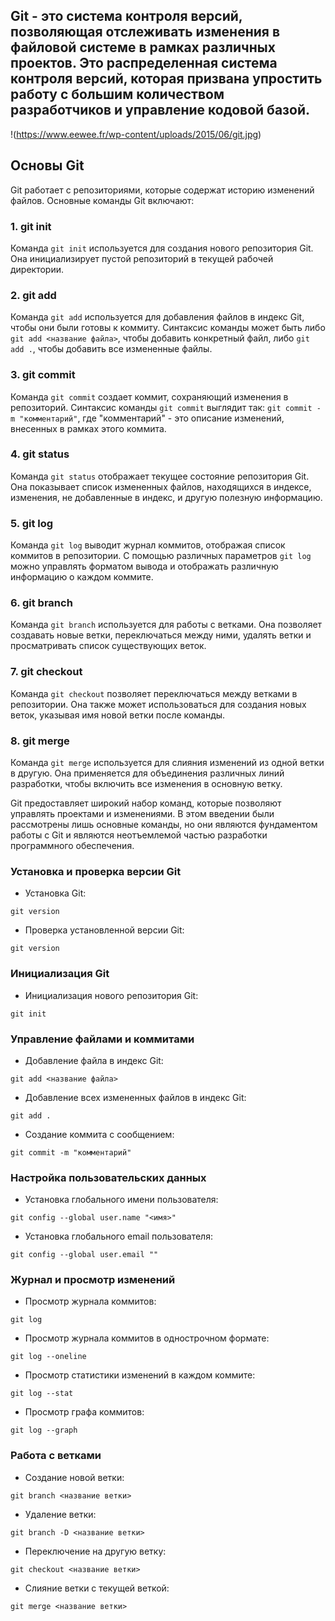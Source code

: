 ## Git - это система контроля версий, позволяющая отслеживать изменения в файловой системе в рамках различных проектов. Это распределенная система контроля версий, которая призвана упростить работу с большим количеством разработчиков и управление кодовой базой.

!(https://www.eewee.fr/wp-content/uploads/2015/06/git.jpg)

## Основы Git

Git работает с репозиториями, которые содержат историю изменений файлов. Основные команды Git включают:

### 1. git init

Команда `git init` используется для создания нового репозитория Git. Она инициализирует пустой репозиторий в текущей рабочей директории.

### 2. git add

Команда `git add` используется для добавления файлов в индекс Git, чтобы они были готовы к коммиту. Синтаксис команды может быть либо `git add <название файла>`, чтобы добавить конкретный файл, либо `git add .`, чтобы добавить все измененные файлы.

### 3. git commit

Команда `git commit` создает коммит, сохраняющий изменения в репозиторий. Синтаксис команды `git commit` выглядит так: `git commit -m "комментарий"`, где "комментарий" - это описание изменений, внесенных в рамках этого коммита.

### 4. git status

Команда `git status` отображает текущее состояние репозитория Git. Она показывает список измененных файлов, находящихся в индексе, изменения, не добавленные в индекс, и другую полезную информацию.

### 5. git log

Команда `git log` выводит журнал коммитов, отображая список коммитов в репозитории. С помощью различных параметров `git log` можно управлять форматом вывода и отображать различную информацию о каждом коммите.

### 6. git branch

Команда `git branch` используется для работы с ветками. Она позволяет создавать новые ветки, переключаться между ними, удалять ветки и просматривать список существующих веток.

### 7. git checkout

Команда `git checkout` позволяет переключаться между ветками в репозитории. Она также может использоваться для создания новых веток, указывая имя новой ветки после команды.

### 8. git merge

Команда `git merge` используется для слияния изменений из одной ветки в другую. Она применяется для объединения различных линий разработки, чтобы включить все изменения в основную ветку.

Git предоставляет широкий набор команд, которые позволяют управлять проектами и изменениями. В этом введении были рассмотрены лишь основные команды, но они являются фундаментом работы с Git и являются неотъемлемой частью разработки программного обеспечения.

### Установка и проверка версии Git
- Установка Git:
```
git version
```
- Проверка установленной версии Git:
```
git version
```

### Инициализация Git
- Инициализация нового репозитория Git:
```
git init
```

### Управление файлами и коммитами
- Добавление файла в индекс Git:
```
git add <название файла>
```
- Добавление всех измененных файлов в индекс Git:
```
git add .
```
- Создание коммита с сообщением:
```
git commit -m "комментарий"
```

### Настройка пользовательских данных
- Установка глобального имени пользователя:
```
git config --global user.name "<имя>"
```
- Установка глобального email пользователя:
```
git config --global user.email ""
```

### Журнал и просмотр изменений
- Просмотр журнала коммитов:
```
git log
```
- Просмотр журнала коммитов в однострочном формате:
```
git log --oneline
```
- Просмотр статистики изменений в каждом коммите:
```
git log --stat
```
- Просмотр графа коммитов:
```
git log --graph
```

### Работа с ветками
- Создание новой ветки:
```
git branch <название ветки>
```
- Удаление ветки:
```
git branch -D <название ветки>
```
- Переключение на другую ветку:
```
git checkout <название ветки>
```
- Слияние ветки с текущей веткой:
```
git merge <название ветки>
```

